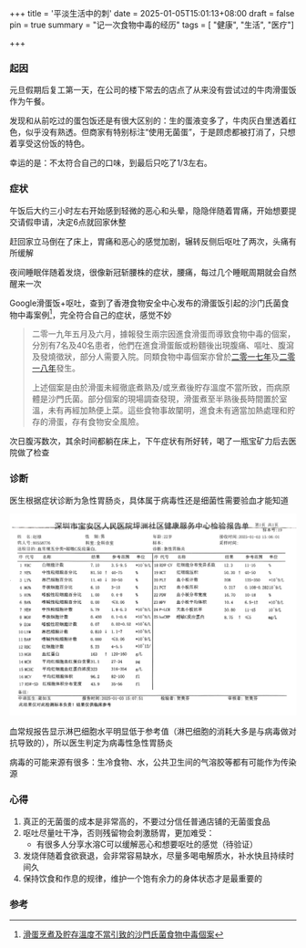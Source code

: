 +++
title = '平淡生活中的刺'
date = 2025-01-05T15:01:13+08:00
draft = false
pin = true
summary = "记一次食物中毒的经历"
tags = [ "健康", "生活", "医疗"]

+++

### 起因

元旦假期后复工第一天，在公司的楼下常去的店点了从来没有尝试过的牛肉滑蛋饭作为午餐。

发现和从前吃过的蛋包饭还是有很大区别的：生的蛋液变多了，牛肉灰白里透着红色，似乎没有熟透。但商家有特别标注“使用无菌蛋”，于是顾虑都被打消了，只想着享受这份饭的特色。

幸运的是：不太符合自己的口味，到最后只吃了1/3左右。

### 症状

午饭后大约三小时左右开始感到轻微的恶心和头晕，隐隐伴随着胃痛，开始想要提交请假申请，决定6点就回家休整

赶回家立马倒在了床上，胃痛和恶心的感觉加剧，辗转反侧后呕吐了两次，头痛有所缓解

夜间睡眠伴随着发烧，很像新冠斩腰株的症状，腰痛，每过几个睡眠周期就会自然醒来一次

Google滑蛋饭+呕吐，查到了香港食物安全中心发布的滑蛋饭引起的沙门氏菌食物中毒案例[^1]，完全符合自己的症状，感觉不妙

> 二零一九年五月及六月，據報發生兩宗因進食滑蛋而導致食物中毒的個案，分別有7名及40名患者，他們在進食滑蛋飯或粉麵後出現腹痛、嘔吐、腹瀉及發燒徵狀，部分人需要入院。同類食物中毒個案亦曾於[二零一七年](https://www.cfs.gov.hk/tc_chi/multimedia/multimedia_pub/multimedia_pub_fsf_141_01.html)及[二零一八年](https://www.cfs.gov.hk/tc_chi/multimedia/multimedia_pub/multimedia_pub_fsf_152_01.html)發生。
>
> 上述個案是由於滑蛋未經徹底煮熟及/或烹煮後貯存溫度不當所致，而病原體是沙門氏菌。部分個案的現場調查發現，滑蛋煮至半熟後長時間置於室溫，未有再經加熱便上菜。這些食物事故闡明，進食未有適當加熱處理和貯存的滑蛋，存有食物安全風險。

次日腹泻数次，其余时间都躺在床上，下午症状有所好转，喝了一瓶宝矿力后去医院做了检查

### 诊断

医生根据症状诊断为急性胃肠炎，具体属于病毒性还是细菌性需要验血才能知道

![](https://raw.githubusercontent.com/looechao/blogimg/refs/heads/main/2025/gastroenteritis.jpg)

血常规报告显示淋巴细胞水平明显低于参考值（淋巴细胞的消耗大多是与病毒做对抗导致的），所以医生判定为病毒性急性胃肠炎

病毒的可能来源有很多：生冷食物、水，公共卫生间的气溶胶等都有可能作为传染源

### 心得

1. 真正的无菌蛋的成本是非常高的，不要过分信任普通店铺的无菌蛋食品
2. 呕吐尽量吐干净，否则残留物会刺激肠胃，更加难受：
   - 有很多人分享水溶C可以缓解恶心和想要呕吐的感觉（待验证）
3. 发烧伴随着食欲衰退，会非常容易缺水，尽量多喝电解质水，补水快且持续时间久
4. 保持饮食和作息的规律，维护一个饱有余力的身体状态才是最重要的

### 参考

[^1]:[滑蛋烹煮及貯存溫度不當引致的沙門氏菌食物中毒個案](https://www.cfs.gov.hk/tc_chi/multimedia/multimedia_pub/multimedia_pub_fsf_156_01.html)

